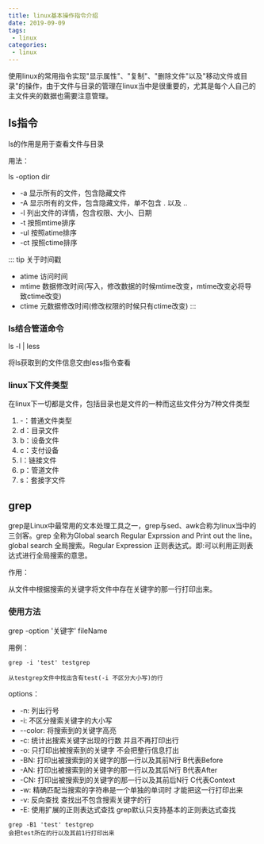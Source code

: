 ```yaml
---
title: linux基本操作指令介绍
date: 2019-09-09
tags:
 - linux
categories: 
 - linux
---
```

使用linux的常用指令实现"显示属性"、"复制"、"删除文件"以及"移动文件或目录"的操作，由于文件与目录的管理在linux当中是很重要的，尤其是每个人自己的主文件夹的数据也需要注意管理。

<!-- more -->

## ls指令
ls的作用是用于查看文件与目录

用法：

ls -option dir
 - -a 显示所有的文件，包含隐藏文件
 - -A 显示所有的文件，包含隐藏文件，单不包含 . 以及 ..
 - -l 列出文件的详情，包含权限、大小、日期
 - -t  按照mtime排序
 - -ul 按照atime排序
 - -ct 按照ctime排序

::: tip
关于时间戳
- atime 访问时间
- mtime 数据修改时间(写入，修改数据的时候mtime改变，mtime改变必将导致ctime改变)
- ctime 元数据修改时间(修改权限的时候只有ctime改变)
:::

### ls结合管道命令

ls -l | less

将ls获取到的文件信息交由less指令查看

### linux下文件类型
在linux下一切都是文件，包括目录也是文件的一种而这些文件分为7种文件类型
1. -：普通文件类型
2. d：目录文件
3. b：设备文件
4. c：支付设备
5. l：链接文件
6. p：管道文件
7. s：套接字文件

## grep
grep是Linux中最常用的文本处理工具之一，grep与sed、awk合称为linux当中的三剑客。grep 全称为Global search Regular Exprssion and Print out the line。global search 全局搜索。Regular Expression 正则表达式。即:可以利用正则表达式进行全局搜索的意思。

作用：

从文件中根据搜索的关键字将文件中存在关键字的那一行打印出来。

### 使用方法
grep -option '关键字' fileName

用例：
```
grep -i 'test' testgrep

从testgrep文件中找出含有test(-i 不区分大小写)的行
```

options：
- -n: 列出行号
- -i: 不区分搜索关键字的大小写
- --color: 将搜索到的关键字高亮
- -c: 统计出搜索关键字出现的行数 并且不再打印出行
- -o: 只打印出被搜索到的关键字 不会把整行信息打出
- -BN: 打印出被搜索到的关键字的那一行以及其前N行  B代表Before
- -AN: 打印出被搜索到的关键字的那一行以及其后N行  B代表After
- -CN: 打印出被搜索到的关键字的那一行以及其前后N行 C代表Context
- -w: 精确匹配当搜索的字符串是一个单独的单词时 才能把这一行打印出来
- -v: 反向查找 查找出不包含搜索关键字的行
- -E: 使用扩展的正则表达式查找 grep默认只支持基本的正则表达式查找
```
grep -B1 'test' testgrep
会把test所在的行以及其前1行打印出来
```
